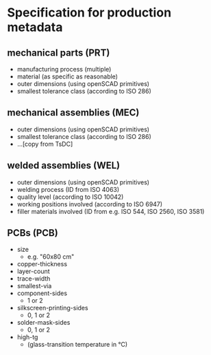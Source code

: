 # Specification for production metadata

## mechanical parts (PRT)

- manufacturing process (multiple)
- material (as specific as reasonable)
- outer dimensions (using openSCAD primitives)
- smallest tolerance class (according to ISO 286)

## mechanical assemblies (MEC)

- outer dimensions (using openSCAD primitives)
- smallest tolerance class (according to ISO 286)
- …[copy from TsDC]

## welded assemblies (WEL)

- outer dimensions (using openSCAD primitives)
- welding process (ID from ISO 4063)
- quality level (according to ISO 10042)
- working positions involved (according to ISO 6947)
- filler materials involved (ID from e.g. ISO 544, ISO 2560, ISO 3581)

## PCBs (PCB)

- size
  - e.g. "60x80 cm"
- copper-thickness
- layer-count
- trace-width
- smallest-via
- component-sides
  - 1 or 2
- silkscreen-printing-sides
  - 0, 1 or 2
- solder-mask-sides
  - 0, 1 or 2
- high-tg
  - (glass-transition temperature in °C)
